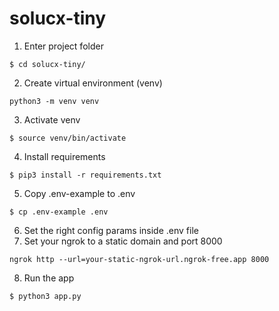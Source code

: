# solucx-tiny
1. Enter project folder
```
$ cd solucx-tiny/
```
2. Create virtual environment (venv)
```
python3 -m venv venv
```
3. Activate venv
```
$ source venv/bin/activate
```
4. Install requirements
```
$ pip3 install -r requirements.txt
```
5. Copy .env-example to .env
```
$ cp .env-example .env
```
6. Set the right config params inside .env file
7. Set your ngrok to a static domain and port 8000
```
ngrok http --url=your-static-ngrok-url.ngrok-free.app 8000
```
8. Run the app 
```
$ python3 app.py
```